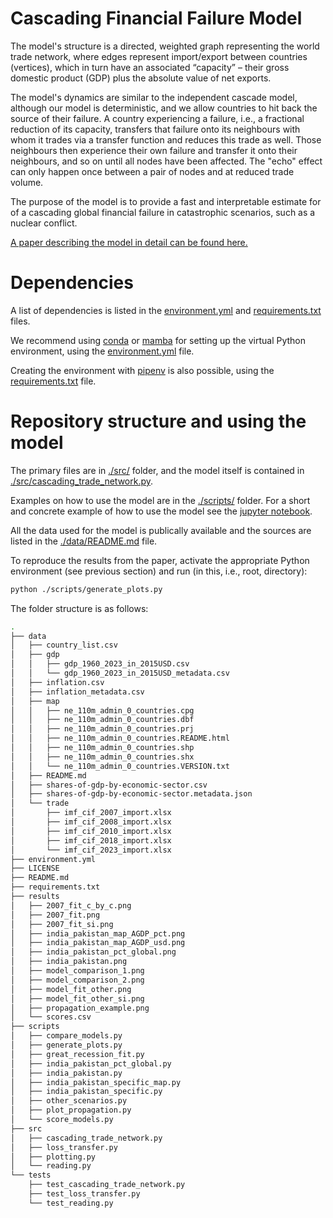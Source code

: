 # Cascading Financial Failure Model
The model's structure is a directed, weighted graph representing the world trade network, where edges represent import/export between countries (vertices), which in turn have an associated “capacity” – their gross domestic product (GDP) plus the absolute value of net exports. 

The model's dynamics are similar to the independent cascade model, although our model is deterministic, and we allow countries to hit back the source of their failure.
A country experiencing a failure, i.e., a fractional reduction of its capacity, transfers that failure onto its neighbours with whom it trades via a transfer function and reduces this trade as well.
Those neighbours then experience their own failure and transfer it onto their neighbours, and so on until all nodes have been affected.
The "echo" effect can only happen once between a pair of nodes and at reduced trade volume.

The purpose of the model is to provide a fast and interpretable estimate for of a cascading global financial failure in catastrophic scenarios, such as a nuclear conflict.

[A paper describing the model in detail can be found here.](https://arxiv.org/)

# Dependencies

A list of dependencies is listed in the [environment.yml](./environment.yml) and [requirements.txt](./requirements.txt) files.

We recommend using [conda](https://docs.conda.io/en/latest/) or [mamba](https://mamba.readthedocs.io/en/latest/) for setting up the virtual Python environment, using the [environment.yml](./environment.yml) file.

Creating the environment with [pipenv](https://pipenv.pypa.io/en/latest/) is also possible, using the [requirements.txt](./requirements.txt) file.

# Repository structure and using the model

The primary files are in [./src/](./src/) folder, and the model itself is contained in [./src/cascading_trade_network.py](./src/cascading_trade_network.py).

Examples on how to use the model are in the [./scripts/](./scripts/) folder.
For a short and concrete example of how to use the model see the [jupyter notebook](./scripts/example.ipynb).

All the data used for the model is publically available and the sources are listed in the [./data/README.md](./data/README.md) file.

To reproduce the results from the paper, activate the appropriate Python environment (see previous section) and run (in this, i.e., root, directory):
```bash
python ./scripts/generate_plots.py
```

The folder structure is as follows:

```bash
.
├── data
│   ├── country_list.csv
│   ├── gdp
│   │   ├── gdp_1960_2023_in_2015USD.csv
│   │   └── gdp_1960_2023_in_2015USD_metadata.csv
│   ├── inflation.csv
│   ├── inflation_metadata.csv
│   ├── map
│   │   ├── ne_110m_admin_0_countries.cpg
│   │   ├── ne_110m_admin_0_countries.dbf
│   │   ├── ne_110m_admin_0_countries.prj
│   │   ├── ne_110m_admin_0_countries.README.html
│   │   ├── ne_110m_admin_0_countries.shp
│   │   ├── ne_110m_admin_0_countries.shx
│   │   └── ne_110m_admin_0_countries.VERSION.txt
│   ├── README.md
│   ├── shares-of-gdp-by-economic-sector.csv
│   ├── shares-of-gdp-by-economic-sector.metadata.json
│   └── trade
│       ├── imf_cif_2007_import.xlsx
│       ├── imf_cif_2008_import.xlsx
│       ├── imf_cif_2010_import.xlsx
│       ├── imf_cif_2018_import.xlsx
│       └── imf_cif_2023_import.xlsx
├── environment.yml
├── LICENSE
├── README.md
├── requirements.txt
├── results
│   ├── 2007_fit_c_by_c.png
│   ├── 2007_fit.png
│   ├── 2007_fit_si.png
│   ├── india_pakistan_map_AGDP_pct.png
│   ├── india_pakistan_map_AGDP_usd.png
│   ├── india_pakistan_pct_global.png
│   ├── india_pakistan.png
│   ├── model_comparison_1.png
│   ├── model_comparison_2.png
│   ├── model_fit_other.png
│   ├── model_fit_other_si.png
│   ├── propagation_example.png
│   └── scores.csv
├── scripts
│   ├── compare_models.py
│   ├── generate_plots.py
│   ├── great_recession_fit.py
│   ├── india_pakistan_pct_global.py
│   ├── india_pakistan.py
│   ├── india_pakistan_specific_map.py
│   ├── india_pakistan_specific.py
│   ├── other_scenarios.py
│   ├── plot_propagation.py
│   └── score_models.py
├── src
│   ├── cascading_trade_network.py
│   ├── loss_transfer.py
│   ├── plotting.py
│   └── reading.py
└── tests
    ├── test_cascading_trade_network.py
    ├── test_loss_transfer.py
    └── test_reading.py
```
